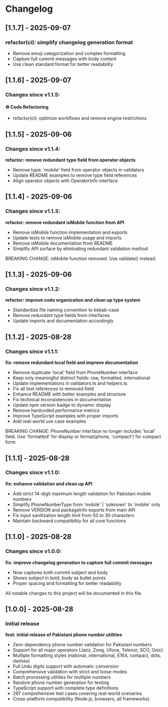 # Changelog

## [1.1.7] - 2025-09-07

### refactor(ci): simplify changelog generation format

- Remove emoji categorization and complex formatting
- Capture full commit messages with body content
- Use clean standard format for better readability



## [1.1.6] - 2025-09-07

### Changes since v1.1.5:

#### ♻️ Code Refactoring
- refactor(ci): optimize workflows and remove engine restrictions



## [1.1.5] - 2025-09-06

### Changes since v1.1.4:

**refactor: remove redundant type field from operator objects**

- Remove type: 'mobile' field from operator objects in validators
- Update README examples to remove type field references
- Align operator objects with OperatorInfo interface



## [1.1.4] - 2025-09-06

### Changes since v1.1.3:

**refactor: remove redundant isMobile function from API**

- Remove isMobile function implementation and exports
- Update tests to remove isMobile usage and imports
- Remove isMobile documentation from README
- Simplify API surface by eliminating redundant validation method

BREAKING CHANGE: isMobile function removed. Use validate() instead.



## [1.1.3] - 2025-09-06

### Changes since v1.1.2:

**refactor: improve code organization and clean up type system**

- Standardize file naming convention to kebab-case
- Remove redundant type fields from interfaces
- Update imports and documentation accordingly



## [1.1.2] - 2025-08-28

### Changes since v1.1.1:

**fix: remove redundant local field and improve documentation**

  - Remove duplicate 'local' field from PhoneNumber interface
  - Keep only meaningful distinct fields: raw, formatted, international
  - Update implementations in validators.ts and helpers.ts
  - Fix all test references to removed field
  - Enhance README with better examples and structure
  - Fix technical inconsistencies in documentation
  - Update npm version badge to dynamic display
  - Remove hardcoded performance metrics
  - Improve TypeScript examples with proper imports
  - Add real-world use case examples

  BREAKING CHANGE: PhoneNumber interface no longer includes 'local' field.
  Use 'formatted' for display or format(phone, 'compact') for compact form.



## [1.1.1] - 2025-08-28

### Changes since v1.1.0:

**fix: enhance validation and clean up API**

  - Add strict 14-digit maximum length validation for Pakistani mobile numbers
  - Simplify PhoneNumberType from 'mobile' | 'unknown' to 'mobile' only
  - Remove VERSION and packageInfo exports from main API
  - Fix input sanitization length limit from 50 to 30 characters
  - Maintain backward compatibility for all core functions



## [1.1.0] - 2025-08-28

### Changes since v1.0.0:

**fix: improve changelog generation to capture full commit messages**

  - Now captures both commit subject and body
  - Shows subject in bold, body as bullet points
  - Proper spacing and formatting for better readability



All notable changes to this project will be documented in this file.

## [1.0.0] - 2025-08-28

### Initial release

**feat: initial release of Pakistani phone number utilities**

- Zero-dependency phone number validation for Pakistani numbers
- Support for all major operators (Jazz, Zong, Ufone, Telenor, SCO, Onic)  
- Multiple formatting styles (national, international, E164, compact, dots, dashes)
- Full Urdu digits support with automatic conversion
- Comprehensive validation with strict and loose modes
- Batch processing utilities for multiple numbers
- Random phone number generation for testing
- TypeScript support with complete type definitions  
- 297 comprehensive test cases covering real-world scenarios
- Cross-platform compatibility (Node.js, browsers, all frameworks)